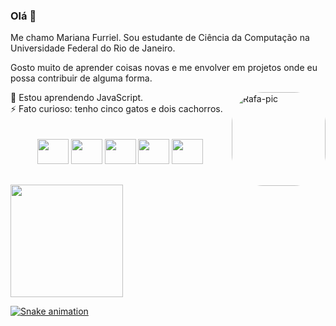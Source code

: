 ### Olá 👋
Me chamo Mariana Furriel.
Sou estudante de Ciência da Computação na Universidade Federal do Rio de Janeiro.

Gosto muito de aprender coisas novas e me envolver em projetos onde eu possa contribuir de alguma forma.
<div style="display:inline_block" align="">
  <img align="right" alt="Rafa-pic" height="150" style="border-radius:50px;" src="http://38.media.tumblr.com/e548fd0ecb77e2a9c2712314fe7b902e/tumblr_ns1pf60Rmb1qk24apo1_1280.gif">
 <!-- 🔭 Atualmente trabalhando num pequeno projeto do jogo MasterMind em C. <br> -->
  🌱 Estou aprendendo JavaScript.<br>
  ⚡ Fato curioso: tenho cinco gatos e dois cachorros.
   <!-- - 🤔 Procurando projetos em equipe.-->
</div>

<div style="display:inline_block" align="center"><br><br>
  <img height="40" width="50" src="https://cdn.jsdelivr.net/gh/devicons/devicon/icons/c/c-original.svg"/>
  <img height="40" width="50"  src="https://cdn.jsdelivr.net/gh/devicons/devicon/icons/css3/css3-original.svg" />
  <img height="40" width="50"  src="https://cdn.jsdelivr.net/gh/devicons/devicon/icons/html5/html5-original.svg" />
  <img height="40" width="50"  src="https://cdn.jsdelivr.net/gh/devicons/devicon/icons/mysql/mysql-original-wordmark.svg" />
  <img height="40" width="50"  src="https://cdn.jsdelivr.net/gh/devicons/devicon/icons/php/php-original.svg" />
</div>

##

<div>
 <!-- <a href="https://github.com/MarianaFurriel">
  <img height="180em" src="https://github-readme-stats.vercel.app/api?username=MarianaFurriel&show_icons=true&layout=compact&theme=radical&include_all_commits=true&count_private=true&hide_border=true&card_width=230"/>--> 
   <a href="https://github.com/MarianaFurriel">
  <img height="180em" src="https://github-readme-stats.vercel.app/api/top-langs/?username=MarianaFurriel&langs_count=7&layout=compact&theme=radical&hide_border=true&card_width=230"/>
 </div>
  
  ![Snake animation](https://github.com/MarianaFurriel/MarianaFurriel/blob/output/github-contribution-grid-snake.svg)
